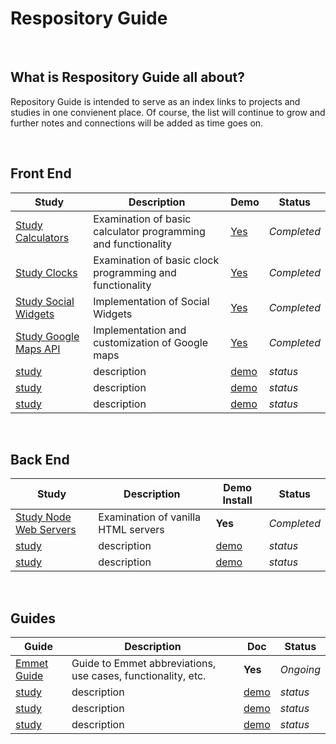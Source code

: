 # Respository Guide
<br>

## What is Respository Guide all about?
Repository Guide is intended to serve as an index links to projects and studies in one convienent place. Of course, the list 
will continue to grow and further notes and connections will be added as time goes on.

<br>

## Front End
| **Study**                   |   **Description**                  | **Demo**          | **Status**                |
| ----------------------------| -----------------------------------| ------------------| --------------------------|
| [Study Calculators](https://github.com/john-azzaro/Study-Calculators)  | Examination of basic calculator programming and functionality  | [Yes](https://john-azzaro.github.io/Study-Calculators/)  |  *Completed* |
| [Study Clocks](https://github.com/john-azzaro/Study-Clocks)  | Examination of basic clock programming and functionality  | [Yes](https://john-azzaro.github.io/Study-Clocks/)  |  *Completed* |
| [Study Social Widgets](https://github.com/john-azzaro/Study-Social-Widgets)  | Implementation of Social Widgets | [Yes](https://john-azzaro.github.io/Study-Social-Widgets/)  |  *Completed* |
| [Study Google Maps API](https://github.com/john-azzaro/Study-Google-Maps-API)  | Implementation and customization of Google maps  | [Yes](https://john-azzaro.github.io/Study-Google-Maps-API/)  |  *Completed* |
| [study]( "")  | description  | [demo]("")  |  *status* |
| [study]( "")  | description  | [demo]("")  |  *status* |
| [study]( "")  | description  | [demo]("")  |  *status* |

<br>

## Back End
| **Study**                   |   **Description**                  | **Demo Install**          | **Status**                |
| ----------------------------| -----------------------------------| ------------------| --------------------------|
| [Study Node Web Servers](https://github.com/john-azzaro/Study-Node-Web-Servers)  | Examination of vanilla HTML servers  | **Yes**  |  *Completed* |
| [study]( "")  | description  | [demo]("")  |  *status* |
| [study]( "")  | description  | [demo]("")  |  *status* |

<br>

## Guides
| **Guide**                   |   **Description**                  | **Doc**          | **Status**                |
| ----------------------------| -----------------------------------| ------------------| --------------------------|
| [Emmet Guide](https://github.com/john-azzaro/Emmet_Guide)  | Guide to Emmet abbreviations, use cases, functionality, etc.  | **Yes**  |  *Ongoing* |
| [study]( "")  | description  | [demo]("")  |  *status* |
| [study]( "")  | description  | [demo]("")  |  *status* |
| [study]( "")  | description  | [demo]("")  |  *status* |

